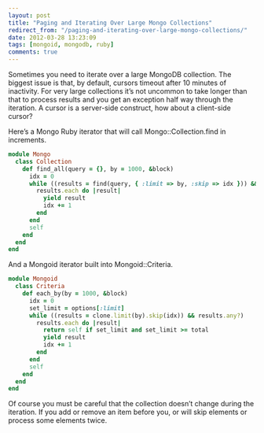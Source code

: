 ```yaml
---
layout: post
title: "Paging and Iterating Over Large Mongo Collections"
redirect_from: "/paging-and-iterating-over-large-mongo-collections/"
date: 2012-03-28 13:23:09
tags: [mongoid, mongodb, ruby]
comments: true
---
```

Sometimes you need to iterate over a large MongoDB collection. The biggest issue is that, by default, cursors timeout after 10 minutes of inactivity. For very large collections it’s not uncommon to take longer than that to process results and you get an exception half way through the iteration. A cursor is a server-side construct, how about a client-side cursor?

Here’s a Mongo Ruby iterator that will call Mongo::Collection.find in increments.

```ruby
module Mongo
  class Collection
    def find_all(query = {}, by = 1000, &block)
      idx = 0
      while ((results = find(query, { :limit => by, :skip => idx })) && results.count(true) > 0)
        results.each do |result|
          yield result
          idx += 1
        end
      end
      self
    end
  end
end
```

And a Mongoid iterator built into Mongoid::Criteria.

```ruby
module Mongoid
  class Criteria
    def each_by(by = 1000, &block)
      idx = 0
      set_limit = options[:limit]
      while ((results = clone.limit(by).skip(idx)) && results.any?)
        results.each do |result|
          return self if set_limit and set_limit >= total
          yield result
          idx += 1
        end
      end
      self
    end
  end
end
```

Of course you must be careful that the collection doesn’t change during the iteration. If you add or remove an item before you, or will skip elements or process some elements twice.

